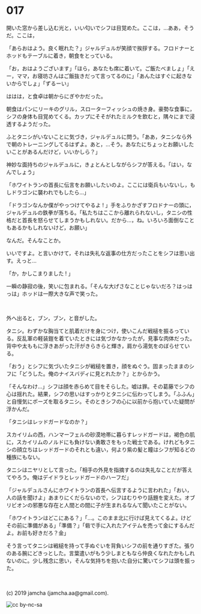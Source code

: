 

# 017

開いた窓から差し込む光と，いい匂いでシフは目覚めた。ここは，…ああ，そうだ。ここは，

「あらおはよう。良く眠れた？」ジャルデュルが笑顔で挨拶する。フロドナーとホッドもテーブルに着き，朝食をとっている。

「お，おはようございます」「ほら，あなたも席に着いて。ご飯たべましょ」「えー，ママ，お寝坊さんはご飯抜きだって言ってるのに」「あんたはすぐに起きないからでしょ」「ずるーい」

ははは，と食卓は朝からにぎやかだった。

朝食はパンにリーキのグリル，スローターフィッシュの焼き身。豪勢な食事に，シフの身体も目覚めてくる。カップにそそがれたミルクを飲むと，隅々にまで浸透するようだった。

ふとタニシがいないことに気づき，ジャルデュルに問う。「ああ，タニシなら外で朝のトレーニングしてるはずよ。あと，…そう。あなたにちょっとお願いしたいことがあるんだけど，いいかしら？」

神妙な面持ちのジャルデュルに，きょとんとしながらシフが答える。「はい，なんでしょう」

「ホワイトランの首長に伝言をお願いしたいのよ。ここには衛兵もいないし，もしドラゴンに襲われでもしたら…」

「ドラゴンなんか僕がやっつけてやるよ ! 」手をふりかざすフロドナーの頭に，ジャルデュルの鉄拳が落ちる。「私たちはここから離れられないし，タニシの性格だと首長を怒らせてしまうかもしれない。だから…，ね。いろいろ面倒なこともあるかもしれないけど，お願い」

なんだ。そんなことか。

いいですよ。と言いかけて，それは失礼な返事の仕方だったことをシフは思い出す。えっと…

「か，かしこまりました ! 」

一瞬の静寂の後，笑いに包まれる。「そんな大げさなことじゃないだろ？はっはっは」ホッドは一際大きな声で笑った。

<br>

外へ出ると，ブン，ブン，と音がした。

タニシ。わずかな胸当てと肌着だけを身につけ，使いこんだ戦槌を振るっている。反乱軍の軽装鎧を着ていたときには気づかなかったが，見事な肉体だった。背中や太ももに浮きあがった汗がきらきらと輝き，肩から湯気をのぼらせている。

「おう」とシフに気づいたタニシが戦槌を置き，顔をぬぐう。固まったままのシフに「どうした。俺のナイスバディに見とれたか？」とからかう。

「そんなわけ…」シフは顔を赤らめて目をそらした。嘘は罪。その葛藤でシフの心は揺れた。結果，シフの思いはすっかりとタニシに伝わってしまう。「ふふん」と自慢気にポーズを取るタニシ。そのときシフの心に以前から抱いていた疑問が浮かんだ。

「タニシはレッドガードなのか？」

スカイリムの西，ハンマーフェルの砂漠地帯に暮らすレッドガードは，褐色の肌に，スカイリムのノルドにも負けない勇敢さをもった戦士である。けれどもタニシの顔立ちはレッドガードのそれとも違い，何より紫の髪と瞳はシフが知るどの種族にもない。

タニシはニヤリとして言った。「相手の外見を指摘するのは失礼なことだが答えてやろう。俺はデイドラとレッドガードのハーフだ」

「ジャルデュルさんにホワイトランの首長へ伝言するように言われた」「おい，人の話を聞けよ」あまりにくだらないので，シフはむりやり話題を変えた。オブリビオンの邪悪な存在と人間との間に子が生まれるなんて聞いたことがない。

「ホワイトランはどこにある？」「…。このまま北に行けば見えてくるよ。けどその前に準備がある」「準備？」「砦で手に入れたアイテムを売って金にするんだよ。お前も好きだろ？金」

そう言ってタニシは戦槌を持って手ぬぐいを背負いシフの前を通りすぎた。張りのある腕にどきっとした。言葉遣いがもう少しまともなら仲良くなれたかもしれないのに。少し残念に思い，そんな気持ちを抱いた自分に驚いてシフは頭を振った。

<br>
<br>
(c) 2019 jamcha (jamcha.aa@gmail.com).

![cc by-nc-sa](https://i.creativecommons.org/l/by-nc-sa/4.0/88x31.png)

